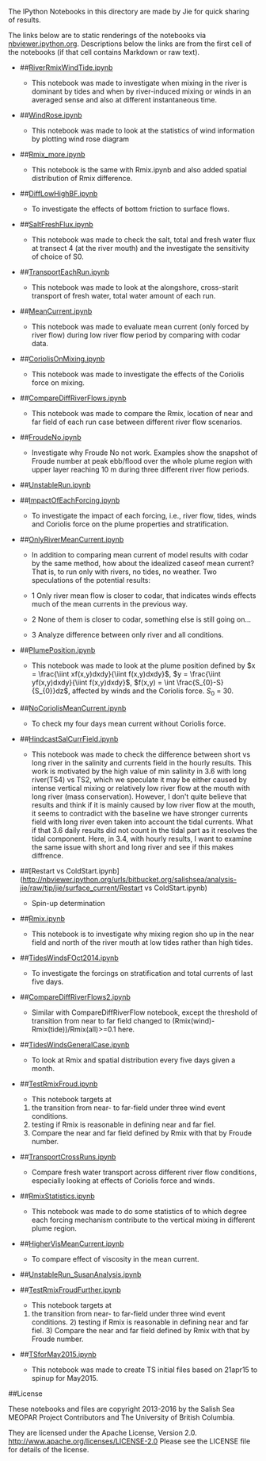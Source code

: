 The IPython Notebooks in this directory are made by Jie for
quick sharing of results.

The links below are to static renderings of the notebooks via
[nbviewer.ipython.org](http://nbviewer.ipython.org/).
Descriptions below the links are from the first cell of the notebooks
(if that cell contains Markdown or raw text).

* ##[RiverRmixWindTide.ipynb](http://nbviewer.ipython.org/urls/bitbucket.org/salishsea/analysis-jie/raw/tip/jie/surface_current/RiverRmixWindTide.ipynb)  
    
    * This notebook was made to investigate when mixing in the river is dominant by tides and when by river-induced mixing or winds in an averaged sense and also at different instantaneous time.  

* ##[WindRose.ipynb](http://nbviewer.ipython.org/urls/bitbucket.org/salishsea/analysis-jie/raw/tip/jie/surface_current/WindRose.ipynb)  
    
    * This notebook was made to look at the statistics of wind information by plotting wind rose diagram  

* ##[Rmix_more.ipynb](http://nbviewer.ipython.org/urls/bitbucket.org/salishsea/analysis-jie/raw/tip/jie/surface_current/Rmix_more.ipynb)  
    
    * This notebook is the same with Rmix.ipynb and also added spatial distribution of Rmix difference.  

* ##[DiffLowHighBF.ipynb](http://nbviewer.ipython.org/urls/bitbucket.org/salishsea/analysis-jie/raw/tip/jie/surface_current/DiffLowHighBF.ipynb)  
    
    * To investigate the effects of bottom friction to surface flows.  

* ##[SaltFreshFlux.ipynb](http://nbviewer.ipython.org/urls/bitbucket.org/salishsea/analysis-jie/raw/tip/jie/surface_current/SaltFreshFlux.ipynb)  
    
    * This notebook was made to check the salt, total and fresh water flux at transect 4 (at the river mouth) and the investigate the sensitivity of choice of S0.  

* ##[TransportEachRun.ipynb](http://nbviewer.ipython.org/urls/bitbucket.org/salishsea/analysis-jie/raw/tip/jie/surface_current/TransportEachRun.ipynb)  
    
    * This notebook was made to look at the alongshore, cross-starit transport of fresh water, total water amount of each run.  

* ##[MeanCurrent.ipynb](http://nbviewer.ipython.org/urls/bitbucket.org/salishsea/analysis-jie/raw/tip/jie/surface_current/MeanCurrent.ipynb)  
    
    * This notebook was made to evaluate mean current (only forced by river flow) during low river flow period by comparing with codar data.  

* ##[CoriolisOnMixing.ipynb](http://nbviewer.ipython.org/urls/bitbucket.org/salishsea/analysis-jie/raw/tip/jie/surface_current/CoriolisOnMixing.ipynb)  
    
    * This notebook was made to investigate the effects of the Coriolis force on mixing.  

* ##[CompareDiffRiverFlows.ipynb](http://nbviewer.ipython.org/urls/bitbucket.org/salishsea/analysis-jie/raw/tip/jie/surface_current/CompareDiffRiverFlows.ipynb)  
    
    * This notebook was made to compare the Rmix, location of near and far field of each run case between different river flow scenarios.  

* ##[FroudeNo.ipynb](http://nbviewer.ipython.org/urls/bitbucket.org/salishsea/analysis-jie/raw/tip/jie/surface_current/FroudeNo.ipynb)  
    
    * Investigate why Froude No not work. Examples show the snapshot of Froude number at peak ebb/flood over the whole plume region with upper layer reaching 10 m during three different river flow periods.  

* ##[UnstableRun.ipynb](http://nbviewer.ipython.org/urls/bitbucket.org/salishsea/analysis-jie/raw/tip/jie/surface_current/UnstableRun.ipynb)  
    
* ##[ImpactOfEachForcing.ipynb](http://nbviewer.ipython.org/urls/bitbucket.org/salishsea/analysis-jie/raw/tip/jie/surface_current/ImpactOfEachForcing.ipynb)  
    
    * To investigate the impact of each forcing, i.e., river flow, tides, winds and Coriolis force on the plume properties and stratification.  

* ##[OnlyRiverMeanCurrent.ipynb](http://nbviewer.ipython.org/urls/bitbucket.org/salishsea/analysis-jie/raw/tip/jie/surface_current/OnlyRiverMeanCurrent.ipynb)  
    
    * In addition to comparing mean current of model results with codar by the same method, how about the idealized caseof mean current? That is, to run only with rivers, no tides, no weather. Two speculations of the potential results:  
      
    * 1 Only river mean flow is closer to codar, that indicates winds effects much of the mean currents in the previous way.  
    * 2 None of them is closer to codar, something else is still going on...  
    * 3 Analyze difference between only river and all conditions.  

* ##[PlumePosition.ipynb](http://nbviewer.ipython.org/urls/bitbucket.org/salishsea/analysis-jie/raw/tip/jie/surface_current/PlumePosition.ipynb)  
    
    * This notebook was made to look at the plume position defined by $x = \frac{\iint xf(x,y)dxdy}{\iint f(x,y)dxdy}$, $y = \frac{\iint yf(x,y)dxdy}{\iint f(x,y)dxdy}$, $f(x,y) = \int \frac{S_{0}-S}{S_{0}}dz$, affected by winds and the Coriolis force. $S_{0}$ = 30.  

* ##[NoCoriolisMeanCurrent.ipynb](http://nbviewer.ipython.org/urls/bitbucket.org/salishsea/analysis-jie/raw/tip/jie/surface_current/NoCoriolisMeanCurrent.ipynb)  
    
    * To check my four days mean current without Coriolis force.  

* ##[HindcastSalCurrField.ipynb](http://nbviewer.ipython.org/urls/bitbucket.org/salishsea/analysis-jie/raw/tip/jie/surface_current/HindcastSalCurrField.ipynb)  
    
    * This notebook was made to check the difference between short vs long river in the salinity and currents field in the hourly results. This work is motivated by the high value of min salinity in 3.6 with long river(TS4) vs TS2, which we speculate it may be either caused by intense vertical mixing or relatively low river flow at the mouth with long river (mass conservation). However, I don't quite believe that results and think if it is mainly caused by low river flow at the mouth, it seems to contradict with the baseline we have stronger currents field with long river even taken into account the tidal currents. What if that 3.6 daily results did not count in the tidal part as it resolves the tidal component. Here, in 3.4, with hourly results, I want to examine the same issue with short and long river and see if this makes diffrence.  

* ##[Restart vs ColdStart.ipynb](http://nbviewer.ipython.org/urls/bitbucket.org/salishsea/analysis-jie/raw/tip/jie/surface_current/Restart vs ColdStart.ipynb)  
    
    * Spin-up determination  

* ##[Rmix.ipynb](http://nbviewer.ipython.org/urls/bitbucket.org/salishsea/analysis-jie/raw/tip/jie/surface_current/Rmix.ipynb)  
    
    * This notebook is to investigate why mixing region sho up in the near field and north of the river mouth at low tides rather than high tides.  

* ##[TidesWindsFOct2014.ipynb](http://nbviewer.ipython.org/urls/bitbucket.org/salishsea/analysis-jie/raw/tip/jie/surface_current/TidesWindsFOct2014.ipynb)  
    
    * To investigate the forcings on stratification and total currents of last five days.  

* ##[CompareDiffRiverFlows2.ipynb](http://nbviewer.ipython.org/urls/bitbucket.org/salishsea/analysis-jie/raw/tip/jie/surface_current/CompareDiffRiverFlows2.ipynb)  
    
    * Similar with CompareDiffRiverFlow notebook, except the threshold of transition from near to far field changed to (Rmix(wind)-Rmix(tide))/Rmix(all)>=0.1 here.  

* ##[TidesWindsGeneralCase.ipynb](http://nbviewer.ipython.org/urls/bitbucket.org/salishsea/analysis-jie/raw/tip/jie/surface_current/TidesWindsGeneralCase.ipynb)  
    
    * To look at Rmix and spatial distribution every five days given a month.  

* ##[TestRmixFroud.ipynb](http://nbviewer.ipython.org/urls/bitbucket.org/salishsea/analysis-jie/raw/tip/jie/surface_current/TestRmixFroud.ipynb)  
    
    * This notebook targets at   
      
    1) the transition from near- to far-field under three wind event conditions.  
    2) testing if Rmix is reasonable in defining near and far fiel.  
    3) Compare the near and far field defined by Rmix with that by Froude number.  

* ##[TransportCrossRuns.ipynb](http://nbviewer.ipython.org/urls/bitbucket.org/salishsea/analysis-jie/raw/tip/jie/surface_current/TransportCrossRuns.ipynb)  
    
    * Compare fresh water transport across different river flow conditions, especially looking at effects of Coriolis force and winds.  

* ##[RmixStatistics.ipynb](http://nbviewer.ipython.org/urls/bitbucket.org/salishsea/analysis-jie/raw/tip/jie/surface_current/RmixStatistics.ipynb)  
    
    * This notebook was made to do some statistics of to which degree each forcing mechanism contribute to the vertical mixing in different plume region.  

* ##[HigherVisMeanCurrent.ipynb](http://nbviewer.ipython.org/urls/bitbucket.org/salishsea/analysis-jie/raw/tip/jie/surface_current/HigherVisMeanCurrent.ipynb)  
    
    * To compare effect of viscosity in the mean current.  

* ##[UnstableRun_SusanAnalysis.ipynb](http://nbviewer.ipython.org/urls/bitbucket.org/salishsea/analysis-jie/raw/tip/jie/surface_current/UnstableRun_SusanAnalysis.ipynb)  
    
* ##[TestRmixFroudFurther.ipynb](http://nbviewer.ipython.org/urls/bitbucket.org/salishsea/analysis-jie/raw/tip/jie/surface_current/TestRmixFroudFurther.ipynb)  
    
    * This notebook targets at  
      
    1) the transition from near- to far-field under three wind event conditions. 2) testing if Rmix is reasonable in defining near and far fiel. 3) Compare the near and far field defined by Rmix with that by Froude number.  


* ##[TSforMay2015.ipynb](http://nbviewer.ipython.org/urls/bitbucket.org/salishsea/analysis-jie/raw/tip/jie/surface_current/TSforMay2015.ipynb)  
    
    * This notebook was made to create TS initial files based on 21apr15 to spinup for May2015.  


##License

These notebooks and files are copyright 2013-2016
by the Salish Sea MEOPAR Project Contributors
and The University of British Columbia.

They are licensed under the Apache License, Version 2.0.
http://www.apache.org/licenses/LICENSE-2.0
Please see the LICENSE file for details of the license.
